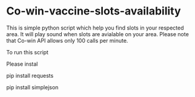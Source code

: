 # Co-win-vaccine-slots-availability

This is simple python script which help you find slots in your respected area. It will play sound when slots are avialable on your area. Please note that Co-win API allows only 100 calls per minute.

To run this script

Please instal

pip install requests

pip install simplejson
